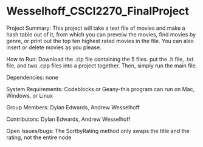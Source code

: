 # Wesselhoff_CSCI2270_FinalProject

Project Summary: This project will take a text file of movies and make a hash table out of it, from which you can preveiw the movies, find movies by genre, or print out the top ten highest rated movies in the file. You can also insert or delete movies as you please.

How to Run: Download the .zip file containing the 5 files. put the .h file, .txt file, and two .cpp files into a project together. Then, simply run the main file.

Dependencies: none

System Requirements: Codeblocks or Geany-this program can run on Mac, Windows, or Linux

Group Members: Dylan Edwards, Andrew Wesselhoff

Contributors: Dylan Edwards, Andrew Wesselhoff

Open Issues/bugs: The SortbyRating method only swaps the title and the rating, not the entire node


